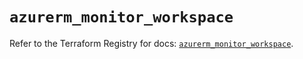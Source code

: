 # `azurerm_monitor_workspace`

Refer to the Terraform Registry for docs: [`azurerm_monitor_workspace`](https://registry.terraform.io/providers/hashicorp/azurerm/3.104.2/docs/resources/monitor_workspace).
